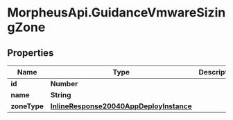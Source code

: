 # MorpheusApi.GuidanceVmwareSizingZone

## Properties

Name | Type | Description | Notes
------------ | ------------- | ------------- | -------------
**id** | **Number** |  | [optional] 
**name** | **String** |  | [optional] 
**zoneType** | [**InlineResponse20040AppDeployInstance**](InlineResponse20040AppDeployInstance.md) |  | [optional] 


